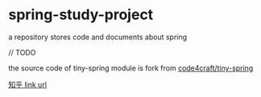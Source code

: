# spring-study-project

a repository stores code and documents about spring




// TODO

the source code of tiny-spring module is fork from [code4craft/tiny-spring](https://github.com/code4craft/tiny-spring)

[知乎 link url](https://www.zhihu.com/question/21346206)


